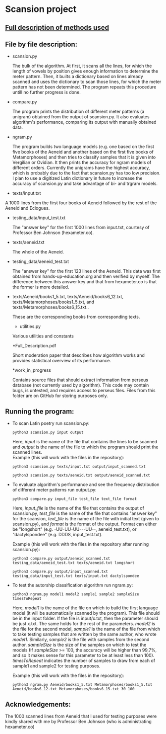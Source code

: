 # Scansion project

## [Full description of methods used](https://dargones.github.io/Scansion-project/Full_Description.pdf)

## File by file description:
* scansion.py

  The bulk of the algorithm. At first, it scans all the lines, for which the length of vowels by position gives enough information to determine the meter pattern. Then, it builts a dictionary based on lines already scanned and uses the dictionary to scan those lines, for which the meter pattern has not been determined. The program repeats this procedure untill no further progress is done.

* compare.py

  The program prints the distribution of different meter patterns (a unigram) obtained from the output of scansion.py. It also evaluates algorithm's performance, 
  comparing its output with manually obtained data.

* ngram.py

  The program builds two language models (e.g. one based on the first five books of the Aeneid and another based on the first five books of Metamorphoses) and then tries to classify samples that it is given into Vergilian or Ovidian. It then prints the accuracy for ngram models of different orders. Currently the unigrams have the highest accuracy, which is probably due to the fact that scansion.py has too low precision. I plan to use a digitized Latin dictionary in future to increase the accuracy of scansion.py and take advantage of bi- and trgram models.
  
 * texts/input.txt

  A 1000 lines from the first four books of Aeneid followed by the rest of the Aeneid and Eclogues. 

* testing_data/input_test.txt

  The "answer key" for the first 1000 lines from input.txt, courtesy of Professor Ben Johnson (hexameter.co). 
  
* texts/aeneid.txt

  The whole of the Aeneid. 

* testing_data/aeneid_test.txt

  The "answer key" for the first 123 lines of the Aeneid. This data was first obtained from hands-up-education.org and then verified by myself. The difference between this answer key and that from hexameter.co is that the former is more detailed. 
  
* texts/Aeneid/books1_5.txt, texts/Aeneid/books6_12.txt, texts/Metamorphoses/books1_5.txt, and texts/Metamorphoses/books6_15.txt..

  These are the corresponding books from corresponding texts.
  
  * utilities.py

  Various utilities and constants
  
  *Full_Description.pdf
  
  Short moderation paper that describes how algorithm works and provides statistical overview of its performance.
  
  *work_in_progress
  
  Contains source files that should extract information from perseus database (not currently used by algorithm). This code may contain bugs, is untested, and requires access to perseus files. Files from this folder are on GitHub for storing purposes only.
  
## Running the program:
* To scan Latin poetry run scansion.py:
  ```
  python3 scansion.py input output
  ```
  Here, *input* is the name of the file that contains the lines to be scanned and *output* is the name of the file to which the program should print the scanned lines.   
  Example (this will work with the files in the repository): 
   ```
  python3 scansion.py texts/input.txt output/input_scanned.txt
  ```
  ```
  python3 scansion.py texts/aeneid.txt output/aeneid_scanned.txt
  ```

* To evaluate algorithm's performance and see the frequency distribution of different meter patterns run output.py:
  ```
  python3 compare.py input_file test_file text_file format
  ```
  Here, *input_file* is the name of the file that contains the output of scansion.py, *test_file* is the name of the file that contains "answer key" for the scansion, *text_file* is the name of the file with initial text (given to scansion.py), and *format* is the format of the output. Format can either be "longshort" (e.g. -UU-UU-UU---UU--, aeneid_test.txt), or "dactylspondee" (e.g. DDDS, input_test.txt).
  
  Example (this will work with the files in the repository after running scansion.py): 
  ```
  python3 compare.py output/aeneid_scanned.txt testing_data/aeneid_test.txt texts/aeneid.txt longshort
  ```
  ```
  python3 compare.py output/input_scanned.txt testing_data/input_test.txt texts/input.txt dactylspondee
  ```
  
* To test the autorship classification algorithm run ngram.py:
  ```
  python3 ngram.py model1 model2 sample1 sample2 sampleSize timesToRepeat
  ```
  Here, *model1* is the name of the file on which to build the first language model (it will be automatically scanned by the program). This file should be in the input folder. If the file is input/x.txt, then the parameter should be just x.txt. The same holds for the rest of the parameters. *model2* is the file for the second model, *sample1* is the name of the file from which to take testing samples that are written by the same author, who wrote *model1*. Similarly, *sample2* is the file with samples from the second author. *sampleSize* is the size of the samples on which to test the models (If *sampleSize* >= 100, the accuracy will be higher than 99,7%, and so it makes sense for this parameter to be at least less than 100). *timesToRepeat* indicates the number of samples to draw from each of sample1 and sample2 for testing purposes.
  
  Example (this will work with the files in the repository): 
  ```
  python3 ngram.py Aeneid/books1_5.txt Metamorphoses/books1_5.txt Aeneid/books6_12.txt Metamorphoses/books6_15.txt 30 100
  ```

## Acknowledgements:
The 1000 scanned lines from Aeneid that I used for testing purposes were kindly shared with me by Professor Ben Johnson (who is administrating hexameter.co)
